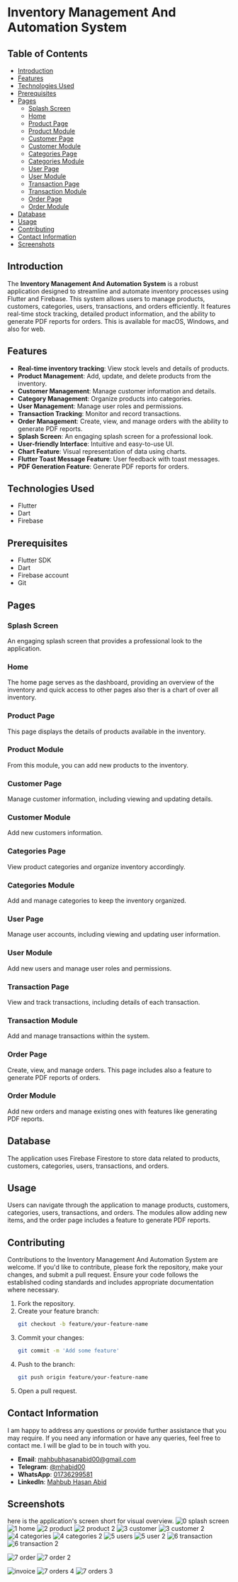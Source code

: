 # Inventory Management And Automation System

## Table of Contents
- [Introduction](#introduction)
- [Features](#features)
- [Technologies Used](#technologies-used)
- [Prerequisites](#prerequisites)
- [Pages](#pages)
  - [Splash Screen](#splash-screen)
  - [Home](#home)
  - [Product Page](#product-page)
  - [Product Module](#product-module)
  - [Customer Page](#customer-page)
  - [Customer Module](#customer-module)
  - [Categories Page](#categories-page)
  - [Categories Module](#categories-module)
  - [User Page](#user-page)
  - [User Module](#user-module)
  - [Transaction Page](#transaction-page)
  - [Transaction Module](#transaction-module)
  - [Order Page](#order-page)
  - [Order Module](#order-module)
- [Database](#database)
- [Usage](#usage)
- [Contributing](#contributing)
- [Contact Information](#contact-information)
- [Screenshots](#screenshots)

## Introduction
The **Inventory Management And Automation System** is a robust application designed to streamline and automate inventory processes using Flutter and Firebase. This system allows users to manage products, customers, categories, users, transactions, and orders efficiently. It features real-time stock tracking, detailed product information, and the ability to generate PDF reports for orders. This is available for macOS, Windows, and also for  web.



## Features
- **Real-time inventory tracking**: View stock levels and details of products.
- **Product Management**: Add, update, and delete products from the inventory.
- **Customer Management**: Manage customer information and details.
- **Category Management**: Organize products into categories.
- **User Management**: Manage user roles and permissions.
- **Transaction Tracking**: Monitor and record transactions.
- **Order Management**: Create, view, and manage orders with the ability to generate PDF reports.
- **Splash Screen**: An engaging splash screen for a professional look.
- **User-friendly Interface**: Intuitive and easy-to-use UI.
- **Chart Feature**: Visual representation of data using charts.
- **Flutter Toast Message Feature**: User feedback with toast messages.
- **PDF Generation Feature**: Generate PDF reports for orders.

## Technologies Used
- Flutter
- Dart
- Firebase

## Prerequisites
- Flutter SDK
- Dart
- Firebase account
- Git


## Pages

### Splash Screen
An engaging splash screen that provides a professional look to the application.

### Home
The home page serves as the dashboard, providing an overview of the inventory and quick access to other pages also ther is a chart of over all inventory.

### Product Page
This page displays the details of products available in the inventory.

### Product Module
From this module, you can add new products to the inventory.

### Customer Page
Manage customer information, including viewing and updating details.

### Customer Module
Add new customers  information.

### Categories Page
View product categories and organize inventory accordingly.

### Categories Module
Add and manage categories to keep the inventory organized.

### User Page
Manage user accounts, including viewing and updating user information.

### User Module
Add new users and manage user roles and permissions.

### Transaction Page
View and track transactions, including details of each transaction.

### Transaction Module
Add and manage transactions within the system.

### Order Page
Create, view, and manage orders. This page includes also a feature to generate PDF reports of orders.

### Order Module
Add new orders and manage existing ones with features like generating PDF reports.

## Database
The application uses Firebase Firestore to store data related to products, customers, categories, users, transactions, and orders.

## Usage
Users can navigate through the application to manage products, customers, categories, users, transactions, and orders. The modules allow adding new items, and the order page includes a feature to generate PDF reports.

## Contributing
Contributions to the Inventory Management And Automation System are welcome. If you'd like to contribute, please fork the repository, make your changes, and submit a pull request. Ensure your code follows the established coding standards and includes appropriate documentation where necessary.

1. Fork the repository.
2. Create your feature branch:
   ```sh
   git checkout -b feature/your-feature-name
   ```
3. Commit your changes:
   ```sh
   git commit -m 'Add some feature'
   ```
4. Push to the branch:
   ```sh
   git push origin feature/your-feature-name
   ```
5. Open a pull request.


## Contact Information
I am happy to address any questions or provide further assistance that you may require. If you need any information or have any queries, feel free to contact me. I will be glad to be in touch with you.

- **Email**: [mahbubhasanabid00@gmail.com](mailto:mahbubhasanabid00@gmail.com)
- **Telegram**: [@mhabid00](https://t.me/mhabid00)
- **WhatsApp**: [01736299581](https://wa.me/8801736299581)
- **LinkedIn**: [Mahbub Hasan Abid](https://www.linkedin.com/in/mahbub-hasan-abid/)

## Screenshots
here is  the application's screen short for  visual overview.
![0 splash screen](https://github.com/mahbub-hasan-abid/Inventory-Management-And-Automation-System/assets/133025212/62c50fc7-6fa3-42e4-9dde-f31cfaba8073)
![1 home](https://github.com/mahbub-hasan-abid/Inventory-Management-And-Automation-System/assets/133025212/6ef6efb0-8230-4bff-b0bd-71d0cc795e2e)
![2 product](https://github.com/mahbub-hasan-abid/Inventory-Management-And-Automation-System/assets/133025212/a9e28115-04be-46f0-901c-353ff6a5d4db)
![2 product 2](https://github.com/mahbub-hasan-abid/Inventory-Management-And-Automation-System/assets/133025212/84bea6d8-e4db-4b2d-a3a6-db0bd1277710)
![3 customer](https://github.com/mahbub-hasan-abid/Inventory-Management-And-Automation-System/assets/133025212/e0409f34-0a53-49d6-974a-5fb77c98736d)
![3 customer 2](https://github.com/mahbub-hasan-abid/Inventory-Management-And-Automation-System/assets/133025212/3aba0cfc-de62-43a1-ac72-ed9c45ba8348)
![4 categories](https://github.com/mahbub-hasan-abid/Inventory-Management-And-Automation-System/assets/133025212/f052ba48-e792-470b-a795-830276407090)
![4 categories 2](https://github.com/mahbub-hasan-abid/Inventory-Management-And-Automation-System/assets/133025212/a94e407c-a073-489e-8d0b-257776c716e0)
![5 users](https://github.com/mahbub-hasan-abid/Inventory-Management-And-Automation-System/assets/133025212/e51ee104-a3d4-483e-8ffc-ff896f5a569b)
![5 user 2](https://github.com/mahbub-hasan-abid/Inventory-Management-And-Automation-System/assets/133025212/b1676af3-8ac3-4ab5-a47b-f52b0c1a0683)
![6 transaction](https://github.com/mahbub-hasan-abid/Inventory-Management-And-Automation-System/assets/133025212/aa1ed6b6-0b66-45c6-ac0b-14b1b898c9e7)
![6 transaction 2](https://github.com/mahbub-hasan-abid/Inventory-Management-And-Automation-System/assets/133025212/62f37454-db75-4cfb-a508-61f1530ca3e3)

![7 order](https://github.com/mahbub-hasan-abid/Inventory-Management-And-Automation-System/assets/133025212/5f64a3d4-7163-4bf3-999e-5e8eeaf6fa68)
![7 order 2](https://github.com/mahbub-hasan-abid/Inventory-Management-And-Automation-System/assets/133025212/4e44262b-036a-43d1-ae06-9dcde2450efc)




![invoice](https://github.com/mahbub-hasan-abid/Inventory-Management-And-Automation-System/assets/133025212/0865c7e7-588b-4190-8fea-9823def63f2a)
![7 orders 4](https://github.com/mahbub-hasan-abid/Inventory-Management-And-Automation-System/assets/133025212/4410751e-dd9d-472e-bea7-29d0881d5e5d)
![7 orders 3](https://github.com/mahbub-hasan-abid/Inventory-Management-And-Automation-System/assets/133025212/a5e46222-bd2c-411b-8054-98911029ee90)

